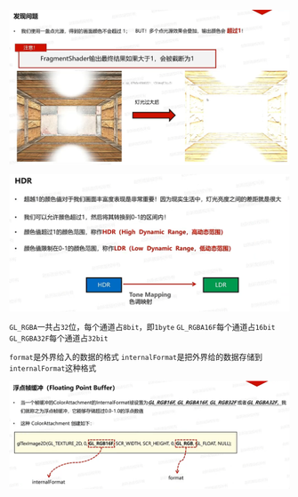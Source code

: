 ![输入图片说明](/imgs/2025-03-05/Wi1Krth0HeFpxpOI.png)

![输入图片说明](/imgs/2025-03-05/WwxDgu0Tdx5ZnowX.png)

`GL_RGBA`一共占`32`位，每个通道占`8bit`，即`1byte`
`GL_RGBA16F`每个通道占`16bit`
`GL_RGBA32F`每个通道占`32bit`

`format`是外界给入的数据的格式
`internalFormat`是把外界给的数据存储到`internalFormat`这种格式

![输入图片说明](/imgs/2025-03-05/owkZcV9qniGdemWq.png)
<!--stackedit_data:
eyJoaXN0b3J5IjpbMjEzMDA5MTI0NiwtMTQ2MjU0MTMwOCwtNT
E3OTA3NDk2LC0yMDg4NzQ2NjEyXX0=
-->